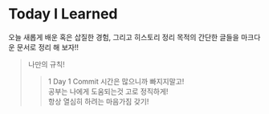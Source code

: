 # Today I Learned
오늘 새롭게 배운 혹은 삽질한 경험, 그리고 히스토리 정리 목적의 간단한 글들을 마크다운 문서로 정리 해 보자!!
> 나만의 규칙!
>> 1 Day 1 Commit 시간은 많으니까 빠지지말고!  
>> 공부는 나에게 도움되는것 고로 정직하게!  
>> 항상 열심히 하려는 마음가짐 갖기!
